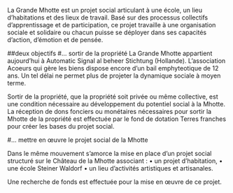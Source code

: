 La Grande Mhotte est un projet social articulant 
à une école, un lieu d’habitations et des lieux de travail.
Basé sur des processus collectifs d’apprentissage et 
de participation, ce projet travaille à une organisation sociale
 et solidaire ou chacun puisse se déployer dans ses capacités 
d’action, d’émotion et de pensée. 


##deux objectifs
#… sortir de la propriété
La Grande Mhotte appartient aujourd’hui à Automatic Signal al beheer Stichtung (Hollande). L’association Acoeurs qui gère les biens dispose encore d’un bail emphyteotique de 12 ans. Un tel délai ne permet plus de projeter la dynamique sociale 
à moyen terme. 

Sortir de la propriété, que la propriété soit privée ou même collective, est une condition nécessaire au développement du potentiel social à la Mhotte. La réception de dons fonciers ou monétaires nécessaires pour sortir la Mhotte de la propriété est effectuée par le fond de dotation Terres franches pour créer les bases du projet social.

#… mettre en œuvre 
le projet social 
de la Mhotte

Dans le même mouvement s’amorce la mise en place d’un projet social structuré sur le Château de la Mhotte associant : • un projet d’habitation, 
• une école Steiner Waldorf
• un lieu d’activités artistiques et artisanales. 

Une recherche de fonds est effectuée pour la mise en œuvre de ce projet. 
